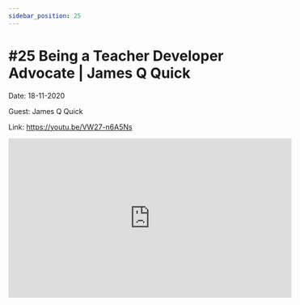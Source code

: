 ```yaml
---
sidebar_position: 25
---
```


# #25 Being a Teacher Developer Advocate | James Q Quick

Date: 18-11-2020

Guest: James Q Quick

Link: https://youtu.be/VW27-n6A5Ns

<iframe width="560" height="315" src="https://www.youtube.com/embed/VW27-n6A5Ns" title="YouTube video player" frameborder="0" allow="accelerometer; autoplay; clipboard-write; encrypted-media; gyroscope; picture-in-picture; web-share" allowfullscreen></iframe>